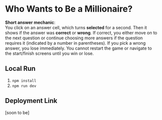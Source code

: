 # Who Wants to Be a Millionaire?

**Short answer mechanic**:  
You click on an answer cell, which turns **selected** for a second. Then it shows if the answer was **correct** or **wrong**. If correct, you either move on to the next question or continue choosing more answers if the question requires it (indicated by a number in parentheses). If you pick a wrong answer, you lose immediately. You cannot restart the game or navigate to the start/finish screens until you win or lose.

## Local Run

1. `npm install`
2. `npm run dev`

## Deployment Link

[soon to be]
